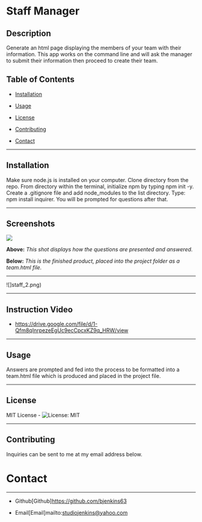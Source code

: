 # Staff Manager

## Description
Generate an html page displaying the members of your team with their information. This app works on the command line and will ask the manager to submit their information then proceed to create their team.



## Table of Contents

* [Installation](#installation)

* [Usage](#usage)

* [License](#license)

* [Contributing](#contributing)

* [Contact](#contact)

-----------

## Installation
Make sure node.js is installed on your computer. Clone directory from the repo. From directory within the terminal, initialize npm by typing npm init -y. Create a .gitignore file and add node_modules to the list directory. Type: npm install inquirer. You will be prompted for questions after that.

_________

## Screenshots

![](staff_1.png)

**Above:**  *This shot displays how the questions are presented and answered.*


**Below:** *This is the finished product, placed into the project folder as a team.html file.*

_________

![]staff_2.png)

_________
## Instruction Video

* https://drive.google.com/file/d/1-Qfm8qInrpezeEgUc9ecCpcxKZ9q_HRW/view

_________

## Usage
Answers are prompted and fed into the process to be formatted into a team.html file which is produced and placed in the project file.

_________

## License
MIT License - ![License: MIT](https://img.shields.io/badge/License-MIT-yellow.svg)
_________

## Contributing
Inquiries can be sent to me at my email address below.

# Contact
*********

* Github[Github]https://github.com/bjenkins63

* Email[Email]mailto:studiojenkins@yahoo.com
